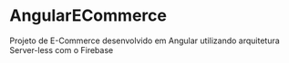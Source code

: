 # AngularECommerce

Projeto de E-Commerce desenvolvido em Angular utilizando arquitetura Server-less com o Firebase
